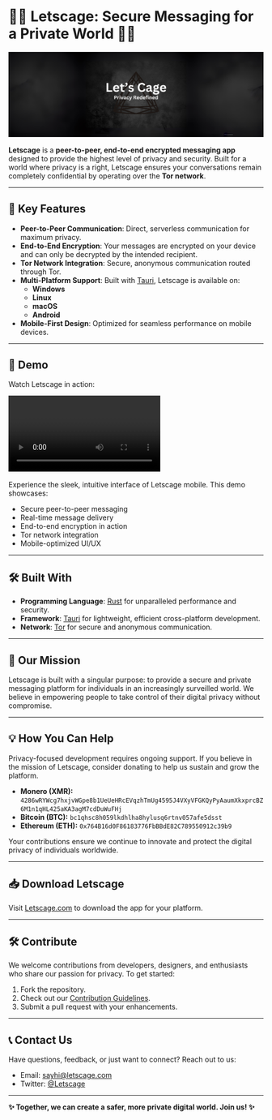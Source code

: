 # 🕵️‍♂️ Letscage: Secure Messaging for a Private World 🕵️‍♀️

![Letscage Logo](./letscage_logo.png) <!-- Replace with your custom banner or logo -->

**Letscage** is a **peer-to-peer, end-to-end encrypted messaging app** designed to provide the highest level of privacy and security. Built for a world where privacy is a right, Letscage ensures your conversations remain completely confidential by operating over the **Tor network**.

---

## 🌟 Key Features

- **Peer-to-Peer Communication**: Direct, serverless communication for maximum privacy.
- **End-to-End Encryption**: Your messages are encrypted on your device and can only be decrypted by the intended recipient.
- **Tor Network Integration**: Secure, anonymous communication routed through Tor.
- **Multi-Platform Support**: Built with [Tauri](https://tauri.app), Letscage is available on:
  - **Windows**
  - **Linux**
  - **macOS**
  - **Android**
- **Mobile-First Design**: Optimized for seamless performance on mobile devices.

---

## 🎥 Demo

Watch Letscage in action:

![Letscage Mobile Demo](./letscage_mobile_demo.webm)

Experience the sleek, intuitive interface of Letscage mobile. This demo showcases:
- Secure peer-to-peer messaging
- Real-time message delivery
- End-to-end encryption in action
- Tor network integration
- Mobile-optimized UI/UX

---


## 🛠 Built With

- **Programming Language**: [Rust](https://www.rust-lang.org/) for unparalleled performance and security.
- **Framework**: [Tauri](https://tauri.app) for lightweight, efficient cross-platform development.
- **Network**: [Tor](https://www.torproject.org/) for secure and anonymous communication.

---

## 🚀 Our Mission

Letscage is built with a singular purpose: to provide a secure and private messaging platform for individuals in an increasingly surveilled world. We believe in empowering people to take control of their digital privacy without compromise.

---

## 💡 How You Can Help

Privacy-focused development requires ongoing support. If you believe in the mission of Letscage, consider donating to help us sustain and grow the platform.

- **Monero (XMR):** `4286wRYWcg7hxjvWGpe8b1UeUeHRcEVqzhTmUg4595J4VXyVFGKQyPyAaumXkxprcBZ6M1n1qHL425aKA3agM7cdDuWuFHj`
- **Bitcoin (BTC):** `bc1qhsc8h059lkdhlha8hylusq6rtnv057afe5dsst`
- **Ethereum (ETH):** `0x764B16d0F86183776FbBBdE82C789550912c39b9`

Your contributions ensure we continue to innovate and protect the digital privacy of individuals worldwide.

---

## 📥 Download Letscage

Visit [Letscage.com](https://letscage.com) to download the app for your platform.

---

## 🛠 Contribute

We welcome contributions from developers, designers, and enthusiasts who share our passion for privacy. To get started:

1. Fork the repository.
2. Check out our [Contribution Guidelines](https://github.com/YourOrgName/Letscage/blob/main/CONTRIBUTING.md).
3. Submit a pull request with your enhancements.

---

## 📞 Contact Us

Have questions, feedback, or just want to connect? Reach out to us:

- Email: [sayhi@letscage.com](mailto:sayhi@letscage.com)
- Twitter: [@Letscage](https://twitter.com/letscage)

---

**✨ Together, we can create a safer, more private digital world. Join us! ✨**
